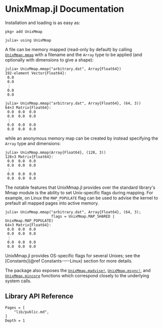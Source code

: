 # UnixMmap.jl Documentation

Installation and loading is as easy as:
```julia-repl
pkg> add UnixMmap

julia> using UnixMmap
```

A file can be memory mapped (read-only by default) by calling [`UnixMmap.mmap`](@ref)
with a filename and the `Array` type to be applied (and optionally with dimensions to give a
shape):
```julia-repl
julia> UnixMmap.mmap("arbitrary.dat", Array{Float64})
192-element Vector{Float64}:
 0.0
 0.0
 ⋮
 0.0
 0.0

julia> UnixMmap.mmap("arbitrary.dat", Array{Float64}, (64, 3))
64×3 Matrix{Float64}:
 0.0  0.0  0.0
 0.0  0.0  0.0
 ⋮
 0.0  0.0  0.0
 0.0  0.0  0.0
```
while an anonymous memory map can be created by instead specifying the `Array` type and
dimensions:
```julia-repl
julia> UnixMmap.mmap(Array{Float64}, (128, 3))
128×3 Matrix{Float64}:
 0.0  0.0  0.0
 0.0  0.0  0.0
 ⋮
 0.0  0.0  0.0
 0.0  0.0  0.0
```

The notable features that UnixMmap.jl provides over the standard library's Mmap module
is the ability to set Unix-specific flags during mapping.
For example, on Linux the `MAP_POPULATE` flag can be used to advise the kernel to
prefault all mapped pages into active memory.
```julia-repl
julia> UnixMmap.mmap("arbitrary.dat", Array{Float64}, (64, 3);
                     flags = UnixMmap.MAP_SHARED | UnixMmap.MAP_POPULATE)
64×3 Matrix{Float64}:
 0.0  0.0  0.0
 0.0  0.0  0.0
 ⋮
 0.0  0.0  0.0
 0.0  0.0  0.0
```

UnixMmap.jl provides OS-specific flags for several Unixes; see the
[Constants](@ref Constants-—-Linux) section for more details.

The package also exposes the [`UnixMmap.madvise!`](@ref), [`UnixMmap.msync!`](@ref), and
[`UnixMmap.mincore`](@ref) functions which correspond closely to the underlying system
calls.

## Library API Reference
```@contents
Pages = [
    "lib/public.md",
]
Depth = 1
```
